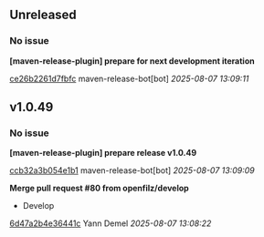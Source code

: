 ## Unreleased
### No issue

**[maven-release-plugin] prepare for next development iteration**


[ce26b2261d7fbfc](https://github.com/openfilz/document-management/commit/ce26b2261d7fbfc) maven-release-bot[bot] *2025-08-07 13:09:11*


## v1.0.49
### No issue

**[maven-release-plugin] prepare release v1.0.49**


[ccb32a3b054e1b1](https://github.com/openfilz/document-management/commit/ccb32a3b054e1b1) maven-release-bot[bot] *2025-08-07 13:09:09*

**Merge pull request #80 from openfilz/develop**

 * Develop

[6d47a2b4e36441c](https://github.com/openfilz/document-management/commit/6d47a2b4e36441c) Yann Demel *2025-08-07 13:08:22*


